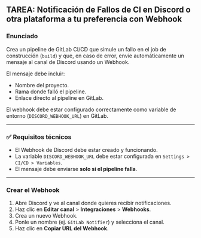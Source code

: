 ##  TAREA: Notificación de Fallos de CI en Discord o otra plataforma a tu preferencia con Webhook

###  Enunciado

Crea un pipeline de GitLab CI/CD que simule un fallo en el job de construcción (`build`) y que, en caso de error, envíe automáticamente un mensaje al canal de Discord usando un Webhook.

El mensaje debe incluir:
- Nombre del proyecto.
- Rama donde falló el pipeline.
- Enlace directo al pipeline en GitLab.

El webhook debe estar configurado correctamente como variable de entorno (`DISCORD_WEBHOOK_URL`) en GitLab.

---

### ✅ Requisitos técnicos

- El Webhook de Discord debe estar creado y funcionando.
- La variable `DISCORD_WEBHOOK_URL` debe estar configurada en `Settings > CI/CD > Variables`.
- El mensaje debe enviarse **solo si el pipeline falla**.

---

###  Crear el Webhook
1. Abre Discord y ve al canal donde quieres recibir notificaciones.
2. Haz clic en  **Editar canal** > **Integraciones** > **Webhooks**.
3. Crea un nuevo Webhook.
4. Ponle un nombre (ej. `GitLab Notifier`) y selecciona el canal.
5. Haz clic en **Copiar URL del Webhook**.
